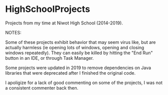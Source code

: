 # HighSchoolProjects
Projects from my time at Niwot High School (2014-2019).

NOTES:

Some of these projects exhibit behavior that may seem virus like, but are actually harmless (ie opening lots of windows, opening and closing windows repeatedly).  They can easily be killed by hitting the "End Run" button in an IDE, or through Task Manager.

Some projects were updated in 2019 to remove dependencies on Java libraries that were deprecated after I finished the original code.

I apoligize for a lack of good commenting on some of the projects, I was not a consistent commenter back then.
